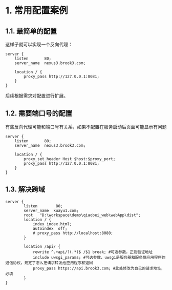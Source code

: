 # 1. 常用配置案例

## 1.1. 最简单的配置
这样子就可以实现一个反向代理：
```shell
server {
    listen       80;
    server_name  nexus3.brook3.com;

    location / {
        proxy_pass http://127.0.0.1:8081;
    }
}
```
后续根据需求对配置进行扩展。

## 1.2. 需要端口号的配置
有些反向代理可能和端口号有关系，如果不配置在服务启动后页面可能显示有问题
```shell
server {
    listen       80;
    server_name  nexus3.brook3.com;

    location / {
        proxy_set_header Host $host:$proxy_port;
        proxy_pass http://127.0.0.1:8081;
    }
}
```

## 1.3. 解决跨域
```nginx
server {
        listen        80;
        server_name  kuayu1.com;
        root   "D:\workspace\demo\qiaobei_web\webApp\dist";
        location / {
            index index.html;
            autoindex  off;
            # proxy_pass http://localhost:8080;
        }

        location /api/ {
            rewrite ^.+api/?(.*)$ /$1 break; #可选参数，正则验证地址
            include uwsgi_params; #可选参数，uwsgi是服务器和服务端应用程序的通信协议，规定了怎么把请求转发给应用程序和返回
            proxy_pass https://api.brook3.com; #此处修改为自己的请求地址，必填
        }
}
```